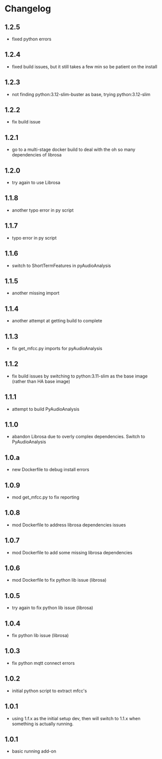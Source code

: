 # Changelog

## 1.2.5
- fixed python errors

## 1.2.4
- fixed build issues, but it still takes a few min so be patient on the install

## 1.2.3
- not finding python:3.12-slim-buster as base, trying python:3.12-slim

## 1.2.2
- fix build issue

## 1.2.1
- go to a multi-stage docker build to deal with the oh so many dependencies of librosa

## 1.2.0
- try again to use Librosa

## 1.1.8
- another typo error in py script

## 1.1.7
- typo error in py script

## 1.1.6
- switch to ShortTermFeatures in pyAudioAnalysis

## 1.1.5
- another missing import

## 1.1.4
- another attempt at getting build to complete

## 1.1.3
- fix get_mfcc.py imports for pyAudioAnalysis

## 1.1.2
- fix build issues by switching to python:3.11-slim as the base image (rather than HA base image)

## 1.1.1
- attempt to build PyAudioAnalysis

## 1.1.0
- abandon Librosa due to overly complex dependencies. Switch to PyAudioAnalysis

## 1.0.a
- new Dockerfile to debug install errors

## 1.0.9
- mod get_mfcc.py to fix reporting

## 1.0.8
- mod Dockerfile to address librosa dependencies issues

## 1.0.7
- mod Dockerfile to add some missing librosa dependencies

## 1.0.6
- mod Dockerfile to fix python lib issue (librosa)

## 1.0.5
- try again to fix python lib issue (librosa)

## 1.0.4
- fix python lib issue (librosa)

## 1.0.3
- fix python mqtt connect errors

## 1.0.2
- initial python script to extract mfcc's

## 1.0.1
- using 1.f.x as the initial setup dev, then will switch to 1.1.x when something is actually running.

## 1.0.1
- basic running add-on
